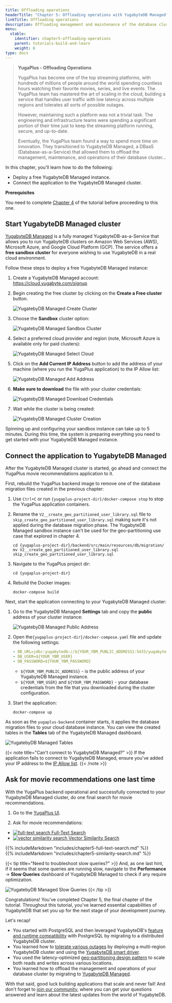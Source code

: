 ```yaml
---
title: Offloading operations
headerTitle: "Chapter 5: Offloading operations with YugabyteDB Managed"
linkTitle: Offloading operations
description: Offloading management and maintenance of the database clusters with YugabyteDB Managed, fully managed databases-as-a-service
menu:
  stable:
    identifier: chapter5-offloading-operations
    parent: tutorials-build-and-learn
    weight: 6
type: docs
---
```


>**YugaPlus - Offloading Operations**
>
>YugaPlus has become one of the top streaming platforms, with hundreds of millions of people around the world spending countless hours watching their favorite movies, series, and live events. The YugaPlus team has mastered the art of scaling in the cloud, building a service that handles user traffic with low latency across multiple regions and tolerates all sorts of possible outages.
>
>However, maintaining such a platform was not a trivial task. The engineering and infrastructure teams were spending a significant portion of their time just to keep the streaming platform running, secure, and up-to-date.
>
>Eventually, the YugaPlus team found a way to spend more time on innovation. They transitioned to YugabyteDB Managed, a DBaaS (Database-as-a-Service) that allowed them to offload the management, maintenance, and operations of their database cluster...

In this chapter, you'll learn how to do the following:

* Deploy a free YugabyteDB Managed instance.
* Connect the application to the YugabyteDB Managed cluster.

**Prerequisites**

You need to complete [Chapter 4](../chapter4-going-global) of the tutorial before proceeding to this one.

## Start YugabyteDB Managed cluster

[YugabyteDB Managed](http://cloud.yugabyte.com/) is a fully managed YugabyteDB-as-a-Service that allows you to run YugabyteDB clusters on Amazon Web Services (AWS), Microsoft Azure, and Google Cloud Platform (GCP). The service offers a **free sandbox cluster** for everyone wishing to use YugabyteDB in a real cloud environment.

Follow these steps to deploy a free YugabyteDB Managed instance:

1. Create a YugabyteDB Managed account: <https://cloud.yugabyte.com/signup>

2. Begin creating the free cluster by clicking on the **Create a Free cluster** button.

    ![YugatebyDB Managed Create Cluster](/images/tutorials/build-and-learn/chapter5-create-free-cluster.png)

3. Choose the **Sandbox** cluster option:

    ![YugatebyDB Managed Sandbox Cluster](/images/tutorials/build-and-learn/chapter5-choose-sandbox.png)

4. Select a preferred cloud provider and region (note, Microsoft Azure is available only for paid clusters):

    ![YugatebyDB Managed Select Cloud](/images/tutorials/build-and-learn/chapter5-select-cloud.png)

5. Click on the **Add Current IP Address** button to add the address of your machine (where you run the YugaPlus application) to the IP Allow list:

    ![YugatebyDB Managed Add Address](/images/tutorials/build-and-learn/chapter5-add-your-address.png)

6. **Make sure to download** the file with your cluster credentials:

    ![YugatebyDB Managed Download Credentials](/images/tutorials/build-and-learn/chapter5-download-credentials.png)

7. Wait while the cluster is being created:

    ![YugatebyDB Managed Cluster Creation](/images/tutorials/build-and-learn/chapter5-cluster-creation-process.png)

Spinning up and configuring your sandbox instance can take up to 5 minutes. During this time, the system is preparing everything you need to get started with your YugabyteDB Managed instance.

## Connect the application to YugabyteDB Managed

After the YugabyteDB Managed cluster is started, go ahead and connect the YugaPlus movie recommendations application to it.

First, rebuild the YugaPlus backend image to remove one of the database migration files created in the previous chapter:

1. Use `Ctrl+C` or run `{yugaplus-project-dir}/docker-compose stop` to stop the YugaPlus application containers.

2. Rename the `V2__create_geo_partitioned_user_library.sql` file to `skip_create_geo_partitioned_user_library.sql` making sure it's not applied during the database migration phase. The YugabyteDB Managed sandbox instance can't be used for the geo-partitioning use case that explored in chapter 4.

    ```shell
    cd {yugaplus-project-dir}/backend/src/main/resources/db/migration/
    mv V2__create_geo_partitioned_user_library.sql skip_create_geo_partitioned_user_library.sql
    ```

3. Navigate to the YugaPlus project dir:

    ```shell
    cd {yugaplus-project-dir}
    ```

4. Rebuild the Docker images:

    ```shell
    docker-compose build
    ```

Next, start the application connecting to your YugabyteDB Managed cluster:

1. Go to the YugabyteDB Managed **Settings** tab and copy the **public** address of your cluster instance:

    ![YugatebyDB Managed Public Address](/images/tutorials/build-and-learn/chapter5-public-address.png)

2. Open the`{yugaplus-project-dir}/docker-compose.yaml` file and update the following settings:

    ```yaml
    - DB_URL=jdbc:yugabytedb://${YOUR_YBM_PUBLIC_ADDRESS}:5433/yugabyte?sslmode=require
    - DB_USER=${YOUR_YBM_USER}
    - DB_PASSWORD=${YOUR_YBM_PASSWORD}
    ```

    * `${YOUR_YBM_PUBLIC_ADDRESS}` - is the public address of your YugabyteDB Managed instance.
    * `${YOUR_YBM_USER}` and `${YOUR_YBM_PASSWORD}` - your database credentials from the file that you downloaded during the cluster configuration.

3. Start the application:

    ```shell
    docker-compose up
    ```

As soon as the `yugaplus-backend` container starts, it applies the database migration files to your cloud database instance. You can view the created tables in the **Tables** tab of the YugabyteDB Managed dashboard.

![YugatebyDB Managed Tables](/images/tutorials/build-and-learn/chapter5-movie-tables.png)

{{< note title="Can't connect to YugabyteDB Managed?" >}}
If the application fails to connect to YugabyteDB Managed, ensure you've added your IP address to the [IP Allow list](/preview/yugabyte-cloud/cloud-secure-clusters/add-connections).
{{< /note >}}

## Ask for movie recommendations one last time

With the YugaPlus backend operational and successfully connected to your YugabyteDB Managed cluster, do one final search for movie recommendations.

1. Go to the [YugaPlus UI](http://localhost:3000/).

2. Ask for movie recommendations:

<ul class="nav nav-tabs-alt nav-tabs-yb">
  <li>
    <a href="#full-text-search" class="nav-link active" id="full-text-search-tab" data-toggle="tab"
       role="tab" aria-controls="full-text-search" aria-selected="true">
      <img src="/icons/search.svg" alt="full-text search">
      Full-Text Search
    </a>
  </li>
  <li >
    <a href="#similarity-search" class="nav-link" id="similarity-search-tab" data-toggle="tab"
       role="tab" aria-controls="similarity-search" aria-selected="false">
    <img src="/icons/openai-logomark.svg" alt="vector similarity search">
      Vector Similarity Search
    </a>
  </li>
</ul>

<div class="tab-content">
  <div id="full-text-search" class="tab-pane fade show active" role="tabpanel" aria-labelledby="full-text-search-tab">
  {{% includeMarkdown "includes/chapter5-full-text-search.md" %}}
  </div>
  <div id="similarity-search" class="tab-pane fade" role="tabpanel" aria-labelledby="similarity-search-tab">
  {{% includeMarkdown "includes/chapter5-similarity-search.md" %}}
  </div>
</div>

{{< tip title="Need to troubleshoot slow queries?" >}}
And, as one last hint, if it seems that some queries are running slow, navigate to the **Performance** -> **Slow Queries** dashboard of YugabyteDB Managed to check if any require optimization.

![YugatebyDB Managed Slow Queries](/images/tutorials/build-and-learn/chapter5-slow-queries.png)
{{< /tip >}}

Congratulations! You've completed Chapter 5, the final chapter of the tutorial. Throughout this tutorial, you've learned essential capabilities of YugabyteDB that set you up for the next stage of your development journey.

Let's recap!

* You started with PostgreSQL and then leveraged YugabyteDB's [feature and runtime compatibility](../../../explore/ysql-language-features/) with PostgreSQL by migrating to a distributed YugabyteDB cluster.
* You learned how to [tolerate various outages](../../../explore/fault-tolerance/) by deploying a multi-region YugabyteDB cluster and using the [YugabyteDB smart driver](../../../drivers-orms/smart-drivers/).
* You used the latency-optimized [geo-partitioning design pattern](../../../develop/build-global-apps/latency-optimized-geo-partition/) to scale both reads and writes across various locations.
* You learned how to offload the management and operations of your database cluster by migrating to [YugabyteDB Managed](/preview/yugabyte-cloud/).

With that said, good luck building applications that scale and never fail! And don't forget to [join our community](https://communityinviter.com/apps/yugabyte-db/register), where you can get your questions answered and learn about the latest updates from the world of YugabyteDB.
